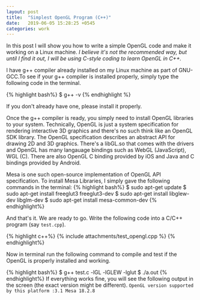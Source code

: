 ```yaml
---
layout: post
title:  "Simplest OpenGL Program (C++)"
date:   2019-06-05 15:28:25 +0545
categories: work
---
```

In this post I will show you how to write a simple OpenGL code and make it working on a Linux machine. *I believe it's not the recommended way, but until I find it out, I will be using C-style coding to learn OpenGL in C++.*

I have g++ compiler already installed on my Linux machine as part of GNU-GCC.To see if your g++ compiler is installed properly, simply type the following code in the terminal.

{% highlight bash%}
$ g++ -v
{% endhighlight %}

If you don't already have one, please install it properly.

Once the g++ compiler is ready, you simply need to install OpenGL libraries to your system. Technically, OpenGL is just a system specification for rendering interactive 3D graphics and there's no such think like an OpenGL SDK library. The OpenGL specification describes an abstract API for drawing 2D and 3D graphics. There's a libGL.so that comes with the drivers and OpenGL has many langauage bindings such as WebGL (JavaScript), WGL (C). There are also OpenGL C binding provided by iOS and Java and C bindings provided by Android. 

Mesa is one such open-source implementation of OpenGL API specification. To install Mesa Libraries, I simply gave the following commands in the terminal:
{% highlight bash%}
$ sudo apt-get update
$ sudo apt-get install freeglut3 freeglut3-dev 
$ sudo apt-get install libglew-dev libglm-dev
$ sudo apt-get install mesa-common-dev
{% endhighlight%}

And that's it. We are ready to go. Write the following code into a C/C++ program (say `test.cpp`).

{% highlight c++%}
{% include attachments/test_opengl.cpp %}
{% endhighlight%}

Now in terminal run the following command to compile and test if the OpenGL is properly installed and working.

{% highlight bash%}
$  g++ test.c -lGL -lGLEW -lglut
$ ./a.out
{% endhighlight%}
If everything works fine, you will see the following output in the screen (the exact version might be different).
`OpenGL version supported by this platform :3.1 Mesa 18.2.8`


[jekyll-docs]: http://jekyllrb.com/docs/home
[jekyll-gh]:   https://github.com/jekyll/jekyll
[jekyll-talk]: https://talk.jekyllrb.com/
